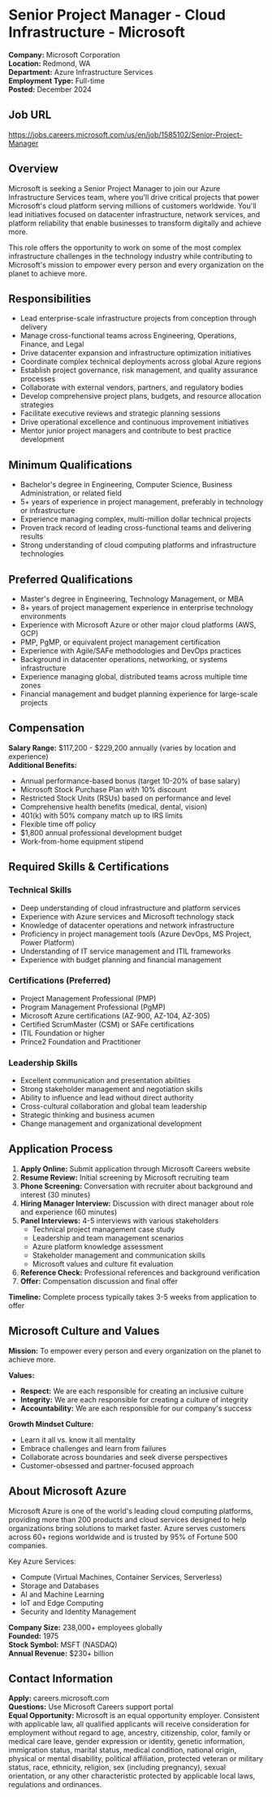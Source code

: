 # Senior Project Manager - Cloud Infrastructure - Microsoft

**Company:** Microsoft Corporation  
**Location:** Redmond, WA  
**Department:** Azure Infrastructure Services  
**Employment Type:** Full-time  
**Posted:** December 2024  

## Job URL
https://jobs.careers.microsoft.com/us/en/job/1585102/Senior-Project-Manager

## Overview

Microsoft is seeking a Senior Project Manager to join our Azure Infrastructure Services team, where you'll drive critical projects that power Microsoft's cloud platform serving millions of customers worldwide. You'll lead initiatives focused on datacenter infrastructure, network services, and platform reliability that enable businesses to transform digitally and achieve more.

This role offers the opportunity to work on some of the most complex infrastructure challenges in the technology industry while contributing to Microsoft's mission to empower every person and every organization on the planet to achieve more.

## Responsibilities

- Lead enterprise-scale infrastructure projects from conception through delivery
- Manage cross-functional teams across Engineering, Operations, Finance, and Legal
- Drive datacenter expansion and infrastructure optimization initiatives
- Coordinate complex technical deployments across global Azure regions
- Establish project governance, risk management, and quality assurance processes
- Collaborate with external vendors, partners, and regulatory bodies
- Develop comprehensive project plans, budgets, and resource allocation strategies
- Facilitate executive reviews and strategic planning sessions
- Drive operational excellence and continuous improvement initiatives
- Mentor junior project managers and contribute to best practice development

## Minimum Qualifications

- Bachelor's degree in Engineering, Computer Science, Business Administration, or related field
- 5+ years of experience in project management, preferably in technology or infrastructure
- Experience managing complex, multi-million dollar technical projects
- Proven track record of leading cross-functional teams and delivering results
- Strong understanding of cloud computing platforms and infrastructure technologies

## Preferred Qualifications

- Master's degree in Engineering, Technology Management, or MBA
- 8+ years of project management experience in enterprise technology environments
- Experience with Microsoft Azure or other major cloud platforms (AWS, GCP)
- PMP, PgMP, or equivalent project management certification
- Experience with Agile/SAFe methodologies and DevOps practices
- Background in datacenter operations, networking, or systems infrastructure
- Experience managing global, distributed teams across multiple time zones
- Financial management and budget planning experience for large-scale projects

## Compensation

**Salary Range:** $117,200 - $229,200 annually (varies by location and experience)  
**Additional Benefits:**
- Annual performance-based bonus (target 10-20% of base salary)
- Microsoft Stock Purchase Plan with 10% discount
- Restricted Stock Units (RSUs) based on performance and level
- Comprehensive health benefits (medical, dental, vision)
- 401(k) with 50% company match up to IRS limits
- Flexible time off policy
- $1,800 annual professional development budget
- Work-from-home equipment stipend

## Required Skills & Certifications

### Technical Skills
- Deep understanding of cloud infrastructure and platform services
- Experience with Azure services and Microsoft technology stack
- Knowledge of datacenter operations and network infrastructure
- Proficiency in project management tools (Azure DevOps, MS Project, Power Platform)
- Understanding of IT service management and ITIL frameworks
- Experience with budget planning and financial management

### Certifications (Preferred)
- Project Management Professional (PMP)
- Program Management Professional (PgMP)
- Microsoft Azure certifications (AZ-900, AZ-104, AZ-305)
- Certified ScrumMaster (CSM) or SAFe certifications
- ITIL Foundation or higher
- Prince2 Foundation and Practitioner

### Leadership Skills
- Excellent communication and presentation abilities
- Strong stakeholder management and negotiation skills
- Ability to influence and lead without direct authority
- Cross-cultural collaboration and global team leadership
- Strategic thinking and business acumen
- Change management and organizational development

## Application Process

1. **Apply Online:** Submit application through Microsoft Careers website
2. **Resume Review:** Initial screening by Microsoft recruiting team
3. **Phone Screening:** Conversation with recruiter about background and interest (30 minutes)
4. **Hiring Manager Interview:** Discussion with direct manager about role and experience (60 minutes)
5. **Panel Interviews:** 4-5 interviews with various stakeholders
   - Technical project management case study
   - Leadership and team management scenarios
   - Azure platform knowledge assessment
   - Stakeholder management and communication skills
   - Microsoft values and culture fit evaluation
6. **Reference Check:** Professional references and background verification
7. **Offer:** Compensation discussion and final offer

**Timeline:** Complete process typically takes 3-5 weeks from application to offer

## Microsoft Culture and Values

**Mission:** To empower every person and every organization on the planet to achieve more.

**Values:**
- **Respect:** We are each responsible for creating an inclusive culture
- **Integrity:** We are each responsible for creating a culture of integrity
- **Accountability:** We are each responsible for our company's success

**Growth Mindset Culture:**
- Learn it all vs. know it all mentality
- Embrace challenges and learn from failures
- Collaborate across boundaries and seek diverse perspectives
- Customer-obsessed and partner-focused approach

## About Microsoft Azure

Microsoft Azure is one of the world's leading cloud computing platforms, providing more than 200 products and cloud services designed to help organizations bring solutions to market faster. Azure serves customers across 60+ regions worldwide and is trusted by 95% of Fortune 500 companies.

Key Azure Services:
- Compute (Virtual Machines, Container Services, Serverless)
- Storage and Databases
- AI and Machine Learning
- IoT and Edge Computing
- Security and Identity Management

**Company Size:** 238,000+ employees globally  
**Founded:** 1975  
**Stock Symbol:** MSFT (NASDAQ)  
**Annual Revenue:** $230+ billion

## Contact Information

**Apply:** careers.microsoft.com  
**Questions:** Use Microsoft Careers support portal  
**Equal Opportunity:** Microsoft is an equal opportunity employer. Consistent with applicable law, all qualified applicants will receive consideration for employment without regard to age, ancestry, citizenship, color, family or medical care leave, gender expression or identity, genetic information, immigration status, marital status, medical condition, national origin, physical or mental disability, political affiliation, protected veteran or military status, race, ethnicity, religion, sex (including pregnancy), sexual orientation, or any other characteristic protected by applicable local laws, regulations and ordinances.